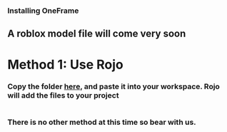 ### Installing OneFrame

## A roblox model file will come very soon

#

# **Method 1: Use Rojo**

### Copy the folder [here](src/Shared/OneFrame/), and paste it into your workspace. Rojo will add the files to your project

#

### There is no other method at this time so bear with us.